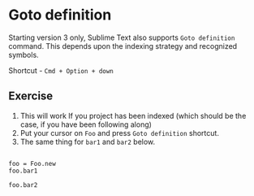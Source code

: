 Goto definition
================

Starting version 3 only, Sublime Text also supports `Goto definition` command.
This depends upon the indexing strategy and recognized symbols.

Shortcut - `Cmd + Option + down`

Exercise
---------

1. This will work If you project has been indexed (which should be the case, 
   if you have been following along)
2. Put your cursor on `Foo` and press `Goto definition` shortcut.
3. The same thing for `bar1` and `bar2` below.


```

foo = Foo.new
foo.bar1

foo.bar2

```